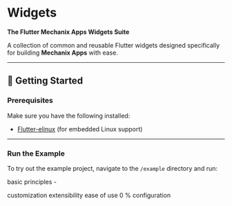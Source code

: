 # Widgets  
**The Flutter Mechanix Apps Widgets Suite**  

A collection of common and reusable Flutter widgets designed specifically for building **Mechanix Apps** with ease.  

---

## 🚀 Getting Started  

### Prerequisites  
Make sure you have the following installed:   
- [Flutter-elinux](https://github.com/sony/flutter-elinux) (for embedded Linux support)  

---

### Run the Example  

To try out the example project, navigate to the `/example` directory and run:  

basic principles - 

customization
extensibility
ease of use 
0 % configuration
